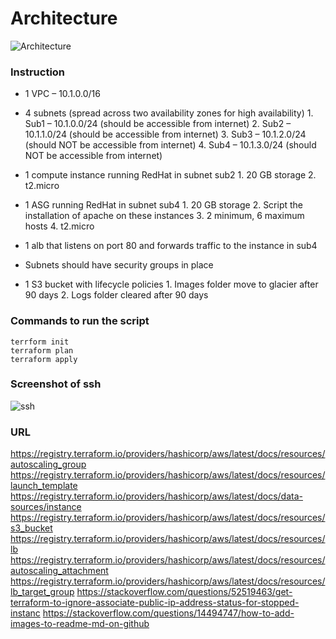 # Architecture
![Architecture](./images/architecture.png)

### Instruction

-	1 VPC – 10.1.0.0/16

-	4 subnets (spread across two availability zones for high availability)
        1. Sub1 – 10.1.0.0/24 (should be accessible from internet)
        2. Sub2 – 10.1.1.0/24 (should be accessible from internet)
        3. Sub3 – 10.1.2.0/24 (should NOT be accessible from internet)
        4. Sub4 – 10.1.3.0/24 (should NOT be accessible from internet)

-	1 compute instance running RedHat in subnet sub2
        1. 20 GB storage
        2. t2.micro

-	1 ASG running RedHat in subnet sub4 
        1. 20 GB storage
        2. Script the installation of apache on these instances
        3. 2 minimum, 6 maximum hosts
        4. t2.micro

-	1 alb that listens on port 80 and forwards traffic to the instance in sub4

-	Subnets should have security groups in place

-	1 S3 bucket with lifecycle policies
        1. Images folder move to glacier after 90 days
        2. Logs folder cleared after 90 days

### Commands to run the script
```
terrform init
terraform plan
terraform apply
```

### Screenshot of ssh 
![ssh](./images/ssh-image.png)

### URL
https://registry.terraform.io/providers/hashicorp/aws/latest/docs/resources/autoscaling_group
https://registry.terraform.io/providers/hashicorp/aws/latest/docs/resources/launch_template
https://registry.terraform.io/providers/hashicorp/aws/latest/docs/data-sources/instance
https://registry.terraform.io/providers/hashicorp/aws/latest/docs/resources/s3_bucket
https://registry.terraform.io/providers/hashicorp/aws/latest/docs/resources/lb
https://registry.terraform.io/providers/hashicorp/aws/latest/docs/resources/autoscaling_attachment
https://registry.terraform.io/providers/hashicorp/aws/latest/docs/resources/lb_target_group
https://stackoverflow.com/questions/52519463/get-terraform-to-ignore-associate-public-ip-address-status-for-stopped-instanc
https://stackoverflow.com/questions/14494747/how-to-add-images-to-readme-md-on-github